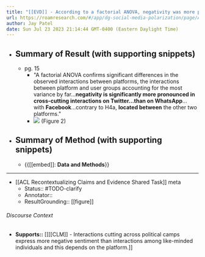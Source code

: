 ```yaml
---
title: "[[EVD]] - According to a factorial ANOVA, negativity was more pronounced in cross-cutting political interactions on Twitter, but not Facebook. - [[@yarchiPoliticalPolarizationDigital2020]]"
url: https://roamresearch.com/#/app/dg-social-media-polarization/page/ATh4sNlaS
author: Jay Patel
date: Sun Jul 23 2023 21:14:44 GMT-0400 (Eastern Daylight Time)
---
```


- ## Summary of Result (with supporting snippets)
    - pg. 15
        - "A factorial ANOVA confirms significant differences in the observed interactions between platforms, the interactions between platform and user groups accounting for the most variance by far...**negativity is significantly more pronounced in cross-cutting interactions on Twitter...than on WhatsApp**... with **Facebook**...contrary to H4a, **located between** the other two platforms."
        - ![](https://firebasestorage.googleapis.com/v0/b/firescript-577a2.appspot.com/o/imgs%2Fapp%2Fdg-social-media-polarization%2FIPRdWcS14h.25.23.png?alt=media&token=6569c7a0-f627-456e-bbf7-d2a65de5cd4b) (Figure 2)
- ## Summary of Method (with supporting snippets)
    - {{[[embed]]: **Data and Methods**}}
- ---
- [[ACL Recontextualizing Claims and Evidence Shared Task]] meta
    - Status:: #TODO-clarify
    - Annotator::
    - ResultGrounding:: [[figure]]

###### Discourse Context

- **Supports::** [[[[CLM]] - Interactions cutting across political camps express more negative sentiment than interactions among like-minded individuals and this depends on the platform.]]
